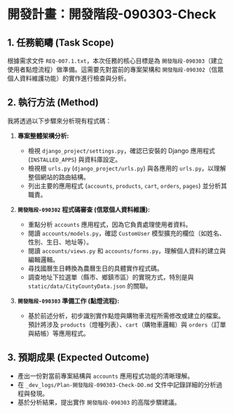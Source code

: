 # 開發計畫：開發階段-090303-Check

## 1. 任務範疇 (Task Scope)

根據需求文件 `REQ-007.1.txt`，本次任務的核心目標是為 `開發階段-090303`（建立使用者點燈流程）做準備。這需要先對當前的專案架構和 `開發階段-090302`（信眾個人資料維護功能）的實作進行檢查與分析。

## 2. 執行方法 (Method)

我將透過以下步驟來分析現有程式碼：

1.  **專案整體架構分析:**
    *   檢視 `django_project/settings.py`，確認已安裝的 Django 應用程式 (`INSTALLED_APPS`) 與資料庫設定。
    *   檢視根 `urls.py` (`django_project/urls.py`) 與各應用的 `urls.py`，以理解整個網站的路由結構。
    *   列出主要的應用程式 (`accounts`, `products`, `cart`, `orders`, `pages`) 並分析其職責。

2.  **`開發階段-090302` 程式碼審查 (信眾個人資料維護):**
    *   重點分析 `accounts` 應用程式，因為它負責處理使用者資料。
    *   閱讀 `accounts/models.py`，確認 `CustomUser` 模型擴充的欄位（如姓名、性別、生日、地址等）。
    *   閱讀 `accounts/views.py` 和 `accounts/forms.py`，理解個人資料的建立與編輯邏輯。
    *   尋找國曆生日轉換為農曆生日的具體實作程式碼。
    *   調查地址下拉選單（縣市、鄉鎮市區）的實現方式，特別是與 `static/data/CityCountyData.json` 的關聯。

3.  **`開發階段-090303` 準備工作 (點燈流程):**
    *   基於前述分析，初步識別實作點燈與購物車流程所需修改或建立的檔案。預計將涉及 `products`（燈種列表）、`cart`（購物車邏輯）與 `orders`（訂單與結帳）等應用程式。

## 3. 預期成果 (Expected Outcome)

*   產出一份對當前專案結構與 `accounts` 應用程式功能的清晰理解。
*   在 `_dev_logs/Plan-開發階段-090303-Check-DO.md` 文件中記錄詳細的分析過程與發現。
*   基於分析結果，提出實作 `開發階段-090303` 的高階步驟建議。
